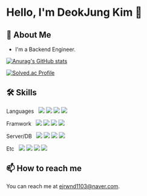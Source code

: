 # Hello, I'm DeokJung Kim 👋

## 🚀 About Me

- I'm a Backend Engineer.

[![Anurag's GitHub stats](https://github-readme-stats-six-pi-98.vercel.app/api?username=KimDeokjung&hide_rank=true&count_private=true)](https://github.com/anuraghazra/github-readme-stats)

[![Solved.ac Profile](http://mazassumnida.wtf/api/v2/generate_badge?boj=ejrwnd1103)](https://solved.ac/ejrwnd1103/)

## 🛠 Skills

<p>
  Languages &nbsp;
  <img src="https://img.shields.io/badge/java-007396?style=for-the-badge&logo=java&logoColor=white">
  <img src="https://img.shields.io/badge/c-00599C?style=for-the-badge&logo=c%2B%2B&logoColor=white">
  <img src="https://img.shields.io/badge/python-3776AB?style=for-the-badge&logo=python&logoColor=white">
  <img src="https://img.shields.io/badge/javascript-F7DF1E?style=for-the-badge&logo=javascript&logoColor=black">
  <br/>

  Framwork &nbsp;
<img src="https://img.shields.io/badge/spring-6DB33F?style=for-the-badge&logo=spring&logoColor=white">
<img src="https://img.shields.io/badge/springboot-6DB33F?style=for-the-badge&logo=springboot&logoColor=white">
<img src="https://img.shields.io/badge/express-000000?style=for-the-badge&logo=express&logoColor=white">
<img src="https://img.shields.io/badge/flask-000000?style=for-the-badge&logo=flask&logoColor=white">
  <br/>

  Server/DB &nbsp;
<img src="https://img.shields.io/badge/mongoDB-47A248?style=for-the-badge&logo=MongoDB&logoColor=white">
<img src="https://img.shields.io/badge/firebase-FFCA28?style=for-the-badge&logo=firebase&logoColor=white">
<img src="https://img.shields.io/badge/mysql-4479A1?style=for-the-badge&logo=mysql&logoColor=white">
<img src="https://img.shields.io/badge/nginx-6DB33F?style=for-the-badge&logo=nginx&logoColor=white">

  Etc &nbsp;
<img src="https://img.shields.io/badge/aws-A86454?style=for-the-badge&logo=amazon&logoColor=white">
<img src="https://img.shields.io/badge/git-F05032?style=for-the-badge&logo=git&logoColor=white">
<img src="https://img.shields.io/badge/docker-339AF0?style=for-the-badge&logo=docker&logoColor=white">
<img src="https://img.shields.io/badge/socket.io-010101?style=for-the-badge&logo=socket.io&logoColor=white">
  <br/>
</p>

## 📫 How to reach me

You can reach me at [ejrwnd1103@naver.com](mailto:ejrwnd1103@naver.com).
